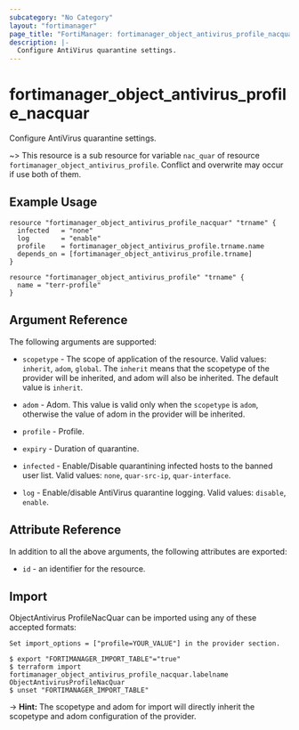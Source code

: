 ```yaml
---
subcategory: "No Category"
layout: "fortimanager"
page_title: "FortiManager: fortimanager_object_antivirus_profile_nacquar"
description: |-
  Configure AntiVirus quarantine settings.
---
```


# fortimanager_object_antivirus_profile_nacquar
Configure AntiVirus quarantine settings.

~> This resource is a sub resource for variable `nac_quar` of resource `fortimanager_object_antivirus_profile`. Conflict and overwrite may occur if use both of them.



## Example Usage

```hcl
resource "fortimanager_object_antivirus_profile_nacquar" "trname" {
  infected   = "none"
  log        = "enable"
  profile    = fortimanager_object_antivirus_profile.trname.name
  depends_on = [fortimanager_object_antivirus_profile.trname]
}

resource "fortimanager_object_antivirus_profile" "trname" {
  name = "terr-profile"
}
```

## Argument Reference


The following arguments are supported:

* `scopetype` - The scope of application of the resource. Valid values: `inherit`, `adom`, `global`. The `inherit` means that the scopetype of the provider will be inherited, and adom will also be inherited. The default value is `inherit`.
* `adom` - Adom. This value is valid only when the `scopetype` is `adom`, otherwise the value of adom in the provider will be inherited.
* `profile` - Profile.

* `expiry` - Duration of quarantine.
* `infected` - Enable/Disable quarantining infected hosts to the banned user list. Valid values: `none`, `quar-src-ip`, `quar-interface`.

* `log` - Enable/disable AntiVirus quarantine logging. Valid values: `disable`, `enable`.



## Attribute Reference

In addition to all the above arguments, the following attributes are exported:
* `id` - an identifier for the resource.

## Import

ObjectAntivirus ProfileNacQuar can be imported using any of these accepted formats:
```
Set import_options = ["profile=YOUR_VALUE"] in the provider section.

$ export "FORTIMANAGER_IMPORT_TABLE"="true"
$ terraform import fortimanager_object_antivirus_profile_nacquar.labelname ObjectAntivirusProfileNacQuar
$ unset "FORTIMANAGER_IMPORT_TABLE"
```
-> **Hint:** The scopetype and adom for import will directly inherit the scopetype and adom configuration of the provider.
